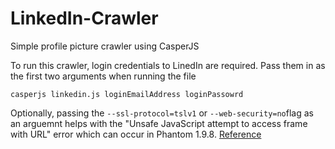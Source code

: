 # LinkedIn-Crawler
Simple profile picture crawler using CasperJS

To run this crawler, login credentials to LinedIn are required. Pass them in as the first two arguments when running the file

`casperjs linkedin.js loginEmailAddress loginPassowrd`

Optionally, passing the `--ssl-protocol=tslv1`  or `--web-security=no`flag as an arguemnt helps with the "Unsafe JavaScript attempt to access frame with URL" error which can occur in Phantom 1.9.8. [Reference](https://github.com/n1k0/casperjs/issues/1068)
